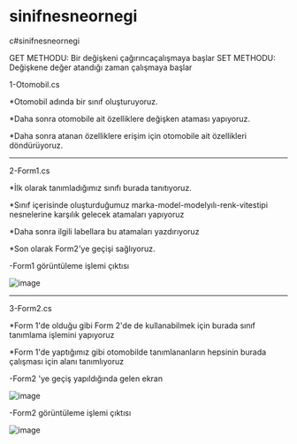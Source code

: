 # sinifnesneornegi
 c#sinifnesneornegi


GET METHODU: Bir değişkeni çağırıncaçalışmaya başlar
SET METHODU: Değişkene değer atandığı zaman çalışmaya başlar



1-Otomobil.cs


*Otomobil adında bir sınıf oluşturuyoruz. 

*Daha sonra otomobile ait özelliklere değişken ataması yapıyoruz.

*Daha sonra atanan özelliklere erişim için otomobile ait özellikleri döndürüyoruz.

-----------------------------------------------------------------------------------

2-Form1.cs


*İlk olarak tanımladığımız sınıfı burada tanıtıyoruz.

*Sınıf içerisinde oluşturduğumuz marka-model-modelyılı-renk-vitestipi nesnelerine karşılık gelecek atamaları yapıyoruz

*Daha sonra ilgili labellara bu atamaları yazdırıyoruz

*Son olarak Form2'ye geçişi sağlıyoruz.



-Form1 görüntüleme işlemi çıktısı


![image](https://user-images.githubusercontent.com/105325163/182043542-e4197eaa-e6e3-4835-a5db-590a69a8bc8e.png)

-------------------------------------------------------------------------------------------------------------------------


3-Form2.cs

*Form 1'de olduğu gibi Form 2'de de kullanabilmek için burada sınıf tanımlama işlemini yapıyoruz

*Form 1'de yaptığımız gibi otomobilde tanımlananların hepsinin burada çalışması için alanı tanımlıyoruz


-Form2 'ye geçiş yapıldığında gelen ekran



![image](https://user-images.githubusercontent.com/105325163/182043563-220970d2-2b2f-477c-a5b5-c4ca483f2e88.png)


-Form2 görüntüleme işlemi çıktısı



![image](https://user-images.githubusercontent.com/105325163/182043588-c33a5275-1694-4c5a-90f7-42f6684e6b30.png)

